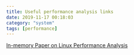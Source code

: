 ```yaml
---
title: Useful performance analysis links
date: 2019-11-17 00:18:03
category: "system"
tags: [performance]
---
```


[In-memory Paper on Linux Performance Analysis](https://developpaper.com/in-memory-paper-on-linux-performance-analysis)
